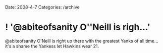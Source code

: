 Date: 2008-4-7
Categories: /archive

# ! '@abiteofsanity O''Neill is righ...'

@abiteofsanity O'Neill is right up there with the greatest Yanks of all time... it's a shame the Yankess let Hawkins wear 21.
